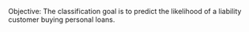 Objective:
The classification goal is to predict the likelihood of a liability customer buying personal loans.
